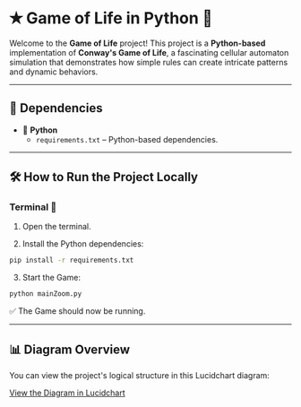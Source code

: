 # ✭ **Game of Life in Python** 🚀

Welcome to the **Game of Life** project! This project is a **Python-based** implementation of **Conway's Game of Life**, a fascinating cellular automaton simulation that demonstrates how simple rules can create intricate patterns and dynamic behaviors.

---

## 📜 **Dependencies**
- 🐍 **Python**  
  - `requirements.txt` – Python-based dependencies.
    
---

## 🛠️ **How to Run the Project Locally**  

### Terminal 🐍

1. Open the terminal.

2. Install the Python dependencies:

```bash
pip install -r requirements.txt
```
3. Start the Game:

```bash
python mainZoom.py
```

✅ The Game should now be running.

---

## 📊 **Diagram Overview**

You can view the project's logical structure in this Lucidchart diagram:

[View the Diagram in Lucidchart](https://lucid.app/lucidchart/67efeb2e-9b67-4f9a-b0ab-19f2d18361c3/edit?viewport_loc=-1613%2C-868%2C4752%2C2472%2CHWEp-vi-RSFO&invitationId=inv_5c9ffbdc-bde5-41be-9ee5-345a2725a722)

